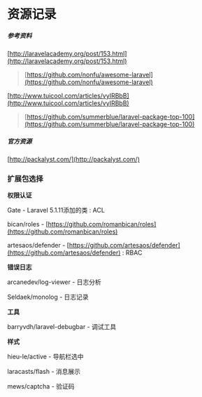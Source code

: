 # 资源记录

##### 参考资料

[http://laravelacademy.org/post/153.html](http://laravelacademy.org/post/153.html)

> [https://github.com/nonfu/awesome-laravel](https://github.com/nonfu/awesome-laravel)

[http://www.tuicool.com/articles/vyIRBbB](http://www.tuicool.com/articles/vyIRBbB)

> [https://github.com/summerblue/laravel-package-top-100](https://github.com/summerblue/laravel-package-top-100)

##### 官方资源

[http://packalyst.com/](http://packalyst.com/)

### 扩展包选择

**权限认证**

Gate - Laravel 5.1.11添加的类 : ACL

bican/roles - [https://github.com/romanbican/roles](https://github.com/romanbican/roles)

artesaos/defender - [https://github.com/artesaos/defender](https://github.com/artesaos/defender) : RBAC

**错误日志**

arcanedev/log-viewer - 日志分析

Seldaek/monolog - 日志记录

**工具**

barryvdh/laravel-debugbar - 调试工具

**样式**

hieu-le/active - 导航栏选中

laracasts/flash - 消息展示

mews/captcha - 验证码

